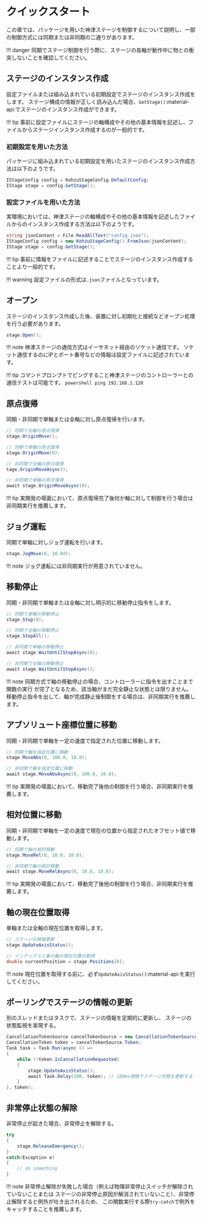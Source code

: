 # クイックスタート

この章では、パッケージを用いた神津ステージを制御するについて説明し、一部の制御方式には同期または非同期の二通りがあります。

!!! danger
    同期でステージ制御を行う際に、ステージの各軸が動作中に物との衝突しないことを確認してください。


## ステージのインスタンス作成

設定ファイルまたは組み込まれている初期設定でステージのインスタンス作成をします。
ステージ構成の情報が正しく読み込んだ場合、`GetStage()`:material-api:でステージのインスタンス作成ができます。

!!! tip
    事前に設定ファイルにステージの軸構成やその他の基本情報を記述し、ファイルからステージインスタンス作成するのが一般的です。

### 初期設定を用いた方法

パッケージに組み込まれている初期設定を用いたステージのインスタンス作成方法は以下のようです。

```csharp
IStageConfig config = KohzuStageConfig.DefaultConfig;
IStage stage = config.GetStage();
```

### 設定ファイルを用いた方法

実環境においては、神津ステージの軸構成やその他の基本情報を記述したファイルからのインスタンス作成する方法は以下のようです。

```csharp
string jsonContent = File.ReadAllText("config.json");
IStageConfig config = new KohzuStageConfig().FromJson(jsonContent);
IStage stage = config.GetStage();
```

!!! tip
    事前に情報をファイルに記述することでステージのインスタンス作成することより一般的です。

!!! warning
    設定ファイルの形式は`.json`ファイルとなっています。


## オープン

ステージのインスタンス作成した後、装置に対し初期化と接続などオープン処理を行う必要があります。

```csharp
stage.Open();
```


!!! note
    神津ステージの通信方式はイーサネット経由のソケット通信です。
    ソケット通信するのにIPとポート番号などの情報は設定ファイルに記述されています。

!!! tip
    コマンドプロンプトでピングすること神津ステージのコントローラーとの通信テストは可能です。
    ```powershell
    ping 192.168.1.120
    ```


## 原点復帰

同期・非同期で単軸または全軸に対し原点復帰を行います。

```csharp
// 同期で全軸の原点復帰
stage.OriginMove();

// 同期で単軸の原点復帰
stage.OriginMove(0);

// 非同期で全軸の原点復帰
tage.OriginMoveAsync();

// 非同期で単軸の原点復帰
await stage.OriginMoveAsync(0);
```

!!! tip
    実開発の場面において、原点復帰完了後何か軸に対して制御を行う場合は非同期実行を推薦します。

## ジョグ運転

同期で単軸に対しジョグ運転を行います。

```csharp
stage.JogMove(0, 10.0d);
```

!!! note
    ジョグ運転には非同期実行が用意されていません。

## 移動停止

同期・非同期で単軸または全軸に対し明示的に移動停止指令をします。

```csharp
// 同期で単軸の移動停止
stage.Stop(0);

// 同期で全軸の移動停止
stage.StopAll();

// 非同期で単軸の移動停止
await stage.WaitUntilStopAsync(0);

// 非同期で全軸の移動停止
await stage.WaitUntilStopAsync();
```

!!! note
    同期方式で軸の移動停止の場合、コントローラーに指令を出すことまで関数の実行
    が完了となるため、該当軸がまだ完全静止な状態とは限りません。
    移動停止指令を出して、軸が完成静止後制御をする場合は、非同期実行を推薦します。

## アブソリュート座標位置に移動

同期・非同期で単軸を一定の速度で指定された位置に移動します。

```csharp
// 同期で軸を指定位置に移動
stage.MoveAbs(0, 100.0, 10.0);

// 非同期で軸を指定位置に移動
await stage.MoveAbsAsync(0, 100.0, 10.0);
```

!!! tip
    実開発の場面において、移動完了後他の制御を行う場合、非同期実行を推薦します。

## 相対位置に移動

同期・非同期で単軸を一定の速度で現在の位置から指定されたオフセット値で移動します。

```csharp
// 同期で軸の相対移動
stage.MoveRel(0, 10.0, 10.0);

// 非同期で軸の相対移動
await stage.MoveRelAsync(0, 10.0, 10.0);
```

!!! tip
    実開発の場面において、移動完了後他の制御を行う場合、非同期実行を推薦します。

## 軸の現在位置取得

単軸または全軸の現在位置を取得します。

```csharp
// ステージの情報更新
stage.UpdateAxisStatus();

// インデックス０番の軸の現在位置の取得
double currentPosition = stage.Positions[0];
```


!!! note
    現在位置を取得する前に、必ず`UpdateAxisStatus()`:material-api:を実行してください。


## ポーリングでステージの情報の更新

別のスレッドまたはタスクで、ステージの情報を定期的に更新し、
ステージの状態監視を実現する。

```csharp
CancellationTokenSource cancelTokenSource = new CancellationTokenSource();
CancellationToken token = cancelTokenSource.Token;
Task task = Task.Run(async () =>
{
    while (!token.IsCancellationRequested)
    {
        stage.UpdateAxisStatus();
        await Task.Delay(100, token); // 100ms間隔でステージ状態を更新する
    }
}, token);
```


## 非常停止状態の解除

非常停止が起きた場合、非常停止を解除する。

```csharp
try
{
    stage.ReleaseEmergency();
}
catch(Exception e)
{
    // do something
}
```

!!! note
    非常停止解除が失敗した場合（例えば物理非常停止スイッチが解除されていないことまたは
    ステージの非常停止原因が解消されていないこと）、非常停止解除すると例外が吐き出されるため、
    この関数実行する際`try-catch`で例外をキャッチすることを推薦します。

